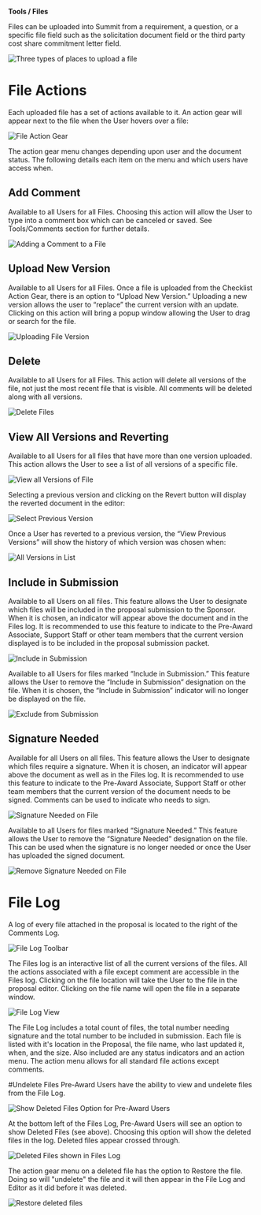 **Tools / Files**

Files can be uploaded into Summit from a requirement, a question, or a specific file field such as the solicitation document field or the third party cost share commitment letter field.  

![Three types of places to upload a file](../images/tools/ToolFile_ThreePlaces.jpg)

# File Actions
Each uploaded file has a set of actions available to it.  An action gear will appear next to the file when the User hovers over a file:

![File Action Gear](../images/tools/ToolFile_FileActionGear.jpg)

The action gear menu changes depending upon user and the document status.  The following details each item on the menu and which users have access when.

## Add Comment
Available to all Users for all Files.  Choosing this action will allow the User to type into a comment box which can be canceled or saved.  See Tools/Comments section for further details.

![Adding a Comment to a File](../images/tools/ToolFile_AddComment.jpg)

## Upload New Version
Available to all Users for all Files.  Once a file is uploaded from the Checklist Action Gear, there is an option to “Upload New Version.”  Uploading a new version allows the user to “replace” the current version with an update.  Clicking on this action will bring a popup window allowing the User to drag or search for the file.

![Uploading File Version](../images/data/DataBud_BudVersions.jpg)

## Delete
Available to all Users for all Files.  This action will delete all versions of the file, not just the most recent file that is visible.  All comments will be deleted along with all versions.

![Delete Files](../images/tools/ToolFile_Delete.jpg)

## View All Versions and Reverting
Available to all Users for all files that have more than one version uploaded.  This action allows the User to see a list of all versions of a specific file.  

![View all Versions of File](../images/tools/ToolFile_ViewVersions.jpg)

Selecting a previous version and clicking on the Revert button will display the reverted document in the editor:

![Select Previous Version](../images/tools/ToolFile_PreviousVersion.jpg)

Once a User has reverted to a previous version, the “View Previous Versions” will show the history of which version was chosen when:

![All Versions in List](../images/tools/ToolFile_AllVersions.jpg)

## Include in Submission
Available to all Users on all files.  This feature allows the User to designate which files will be included in the proposal submission to the Sponsor.  When it is chosen, an indicator will appear above the document and in the Files log.  It is recommended to use this feature to indicate to the Pre-Award Associate, Support Staff or other team members that the current version displayed is to be included in the proposal submission packet.

![Include in Submission](../images/tools/ToolFile_Submission.jpg)

Available to all Users for files marked “Include in Submission.”  This feature allows the User to remove the “Include in Submission” designation on the file.  When it is chosen, the “Include in Submission” indicator will no longer be displayed on the file.

![Exclude from Submission](../images/tools/ToolFile_Exclude.jpg)

## Signature Needed
Available for all Users on all files.  This feature allows the User to designate which files require a signature.  When it is chosen, an indicator will appear above the document as well as in the Files log.  It is recommended to use this feature to indicate to the Pre-Award Associate, Support Staff or other team members that the current version of the document needs to be signed.  Comments can be used to indicate who needs to sign.

![Signature Needed on File](../images/tools/ToolFile_SigNeeded.jpg)

Available to all Users for files marked “Signature Needed.”  This feature allows the User to remove the “Signature Needed” designation on the file.  This can be used when the signature is no longer needed or once the User has uploaded the signed document.

![Remove Signature Needed on File](../images/tools/ToolFile_SigNotNeeded.jpg)

# File Log
A log of every file attached in the proposal is located to the right of the Comments Log.  

![File Log Toolbar](../images/tools/ToolFiles_Toolbar.jpg)

The Files log is an interactive list of all the current versions of the files.  All the actions associated with a file except comment are accessible in the Files log.  Clicking on the file location will take the User to the file in the proposal editor.  Clicking on the file name will open the file in a separate window.

![File Log View](../images/tools/ToolFile_FileLog.jpg)

The File Log includes a total count of files, the total number needing signature and the total number to be included in submission.  Each file is listed with it's location in the Proposal, the file name, who last updated it, when, and the size.  Also included are any status indicators and an action menu.  The action menu allows for all standard file actions except comments.

#Undelete Files
Pre-Award Users have the ability to view and undelete files from the File Log.

![Show Deleted Files Option for Pre-Award Users](../images/tools/ToolFile_ShowDeleted.jpg)

At the bottom left of the Files Log, Pre-Award Users will see an option to show Deleted Files (see above).  Choosing this option will show the deleted files in the log.  Deleted files appear crossed through.

![Deleted Files shown in Files Log](../images/tools/ToolFile_ShowingDeleted.jpg)

The action gear menu on a deleted file has the option to Restore the file.  Doing so will "undelete" the file and it will then appear in the File Log and Editor as it did before it was deleted.

![Restore deleted files](../images/tools/ToolFile_Restore.jpg)

<br>
